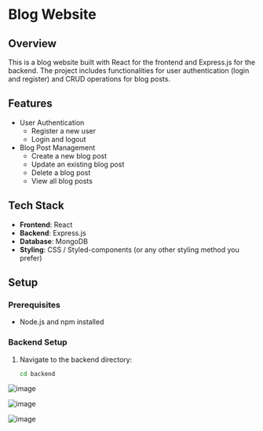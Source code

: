 # Blog Website

## Overview

This is a blog website built with React for the frontend and Express.js for the backend. The project includes functionalities for user authentication (login and register) and CRUD operations for blog posts.

## Features

- User Authentication
  - Register a new user
  - Login and logout
- Blog Post Management
  - Create a new blog post
  - Update an existing blog post
  - Delete a blog post
  - View all blog posts

## Tech Stack

- **Frontend**: React
- **Backend**: Express.js
- **Database**: MongoDB
- **Styling**: CSS / Styled-components (or any other styling method you prefer)

## Setup

### Prerequisites

- Node.js and npm installed

### Backend Setup

1. Navigate to the backend directory:
   ```bash
   cd backend


![image](https://github.com/user-attachments/assets/b578647c-ed0f-4470-8d71-d4b0c3275390)

![image](https://github.com/user-attachments/assets/d8526425-2c41-4527-afd2-9e00c0aaccd7)



![image](https://github.com/user-attachments/assets/a4e13adf-1c4c-4aa6-9a21-f061ce3c483f)
